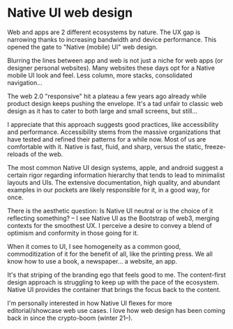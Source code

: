 # Native UI web design

Web and apps are 2 different ecosystems by nature. The UX gap is narrowing thanks to increasing bandwidth and device performance. This opened the gate to "Native (mobile) UI" web design.

Blurring the lines between app and web is not just a niche for web apps (or designer personal websites). Many websites these days opt for a Native mobile UI look and feel. Less column, more stacks, consolidated navigation...

The web 2.0 "responsive" hit a plateau a few years ago already while product design keeps pushing the envelope. It's a tad unfair to classic web design as it has to cater to both large and small screens, but still...

I appreciate that this approach suggests good practices, like accessibility and performance. Accessibility stems from the massive organizations that have tested and refined their patterns for a while now. Most of us are comfortable with it. Native is fast, fluid, and sharp, versus the static, freeze-reloads of the web.

The most common Native UI design systems, apple, and android suggest a certain rigor regarding information hierarchy that tends to lead to minimalist layouts and UIs. The extensive documentation, high quality, and abundant examples in our pockets are likely responsible for it, in a good way, for once.

There is the aesthetic question: Is Native UI neutral or is the choice of it reflecting something? – I see Native UI as the Bootstrap of web3, merging contexts for the smoothest UX. I perceive a desire to convey a blend of optimism and conformity in those going for it.

When it comes to UI, I see homogeneity as a common good, commoditization of it for the benefit of all, like the printing press. We all know how to use a book, a newspaper… a website, an app.

It's that striping of the branding ego that feels good to me. The content-first design approach is struggling to keep up with the pace of the ecosystem. Native UI provides the container that brings the focus back to the content. 

I'm personally interested in how Native UI flexes for more editorial/showcase web use cases. I love how web design has been coming back in since the crypto-boom (winter 21–).